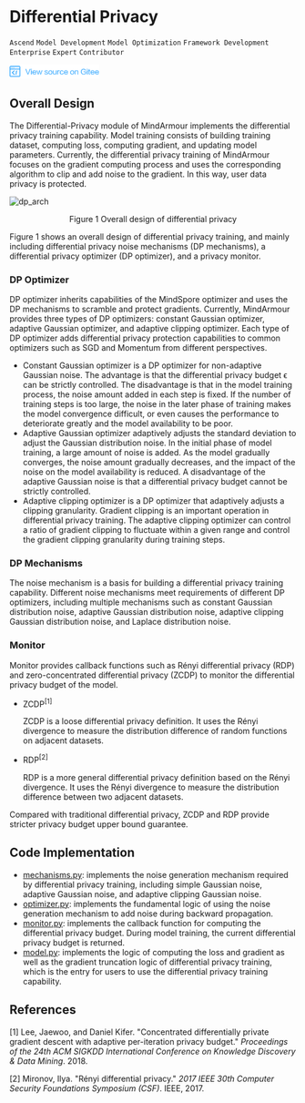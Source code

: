 ﻿# Differential Privacy

`Ascend` `Model Development` `Model Optimization` `Framework Development` `Enterprise` `Expert` `Contributor`

<a href="https://gitee.com/mindspore/docs/blob/r1.2/docs/note/source_en/design/mindarmour/differential_privacy_design.md" target="_blank"><img src="../../_static/logo_source.png"></a>

## Overall Design

The Differential-Privacy module of MindArmour implements the differential privacy training capability. Model training consists of building training dataset, computing loss, computing gradient, and updating model parameters. Currently, the differential privacy training of MindArmour focuses on the gradient computing process and uses the corresponding algorithm to clip and add noise to the gradient. In this way, user data privacy is protected.

![dp_arch](./images/dp_arch.png)

<center>Figure 1 Overall design of differential privacy</center>

Figure 1 shows an overall design of differential privacy training, and mainly including differential privacy noise mechanisms (DP mechanisms), a differential privacy optimizer (DP optimizer), and a privacy monitor.

### DP Optimizer

DP optimizer inherits capabilities of the MindSpore optimizer and uses the DP mechanisms to scramble and protect gradients. Currently, MindArmour provides three types of DP optimizers: constant Gaussian optimizer, adaptive Gaussian optimizer, and adaptive clipping optimizer. Each type of DP optimizer adds differential privacy protection capabilities to common optimizers such as SGD and Momentum from different perspectives.

- Constant Gaussian optimizer is a DP optimizer for non-adaptive Gaussian noise. The advantage is that the differential privacy budget ϵ can be strictly controlled. The disadvantage is that in the model training process, the noise amount added in each step is fixed. If the number of training steps is too large, the noise in the later phase of training makes the model convergence difficult, or even causes the performance to deteriorate greatly and the model availability to be poor.
- Adaptive Gaussian optimizer adaptively adjusts the standard deviation to adjust the Gaussian distribution noise. In the initial phase of model training, a large amount of noise is added. As the model gradually converges, the noise amount gradually decreases, and the impact of the noise on the model availability is reduced. A disadvantage of the adaptive Gaussian noise is that a differential privacy budget cannot be strictly controlled.
- Adaptive clipping optimizer is a DP optimizer that adaptively adjusts a clipping granularity. Gradient clipping is an important operation in differential privacy training. The adaptive clipping optimizer can control a ratio of gradient clipping to fluctuate within a given range and control the gradient clipping granularity during training steps.

### DP Mechanisms

The noise mechanism is a basis for building a differential privacy training capability. Different noise mechanisms meet requirements of different DP optimizers, including multiple mechanisms such as constant Gaussian distribution noise, adaptive Gaussian distribution noise, adaptive clipping Gaussian distribution noise, and Laplace distribution noise.

### Monitor

Monitor provides callback functions such as Rényi differential privacy (RDP) and zero-concentrated differential privacy (ZCDP) to monitor the differential privacy budget of the model.

- ZCDP<sup>[1]</sup>

    ZCDP is a loose differential privacy definition. It uses the Rényi divergence to measure the distribution difference of random functions on adjacent datasets.

- RDP<sup>[2]</sup>

    RDP is a more general differential privacy definition based on the Rényi divergence. It uses the Rényi divergence to measure the distribution difference between two adjacent datasets.

Compared with traditional differential privacy, ZCDP and RDP provide stricter privacy budget upper bound guarantee.

## Code Implementation

- [mechanisms.py](https://gitee.com/mindspore/mindarmour/blob/r1.2/mindarmour/privacy/diff_privacy/mechanisms/mechanisms.py): implements the noise generation mechanism required by differential privacy training, including simple Gaussian noise, adaptive Gaussian noise, and adaptive clipping Gaussian noise.
- [optimizer.py](https://gitee.com/mindspore/mindarmour/blob/r1.2/mindarmour/privacy/diff_privacy/optimizer/optimizer.py): implements the fundamental logic of using the noise generation mechanism to add noise during backward propagation.
- [monitor.py](https://gitee.com/mindspore/mindarmour/blob/r1.2/mindarmour/privacy/diff_privacy/monitor/monitor.py): implements the callback function for computing the differential privacy budget. During model training, the current differential privacy budget is returned.
- [model.py](https://gitee.com/mindspore/mindarmour/blob/r1.2/mindarmour/privacy/diff_privacy/train/model.py): implements the logic of computing the loss and gradient as well as the gradient truncation logic of differential privacy training, which is the entry for users to use the differential privacy training capability.

## References

[1] Lee, Jaewoo, and Daniel Kifer. "Concentrated differentially private gradient descent with adaptive per-iteration privacy budget." *Proceedings of the 24th ACM SIGKDD International Conference on Knowledge Discovery & Data Mining*. 2018.

[2] Mironov, Ilya. "Rényi differential privacy." *2017 IEEE 30th Computer Security Foundations Symposium (CSF)*. IEEE, 2017.
